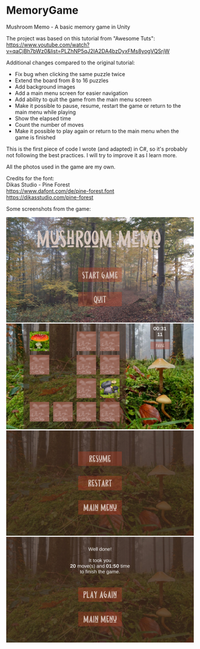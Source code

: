 # MemoryGame
Mushroom Memo - A basic memory game in Unity

The project was based on this tutorial from "Awesome Tuts": https://www.youtube.com/watch?v=qaCjBh7bWz0&list=PLZhNP5qJ2IA2DA4bzDyxFMs8yogVQSrjW

Additional changes compared to the original tutorial:
  * Fix bug when clicking the same puzzle twice
  * Extend the board from 8 to 16 puzzles
  * Add background images
  * Add a main menu screen for easier navigation
  * Add ability to quit the game from the main menu screen
  * Make it possible to pause, resume, restart the game or return to the main menu while playing
  * Show the elapsed time
  * Count the number of moves
  * Make it possible to play again or return to the main menu when the game is finished

This is the first piece of code I wrote (and adapted) in C#, so it's probably not following the best practices. I will try to improve it as I learn more.

All the photos used in the game are my own.

Credits for the font:  
Dikas Studio - Pine Forest  
https://www.dafont.com/de/pine-forest.font  
https://dikasstudio.com/pine-forest

Some screenshots from the game:

![alt text](ss_mainmenu.jpg "Main Menu")
![alt text](ss_gameplay.jpg "Gameplay")
![alt text](ss_pausemenu.jpg "Pause Menu")
![alt text](ss_finishscreen.jpg "Finish Screen")
